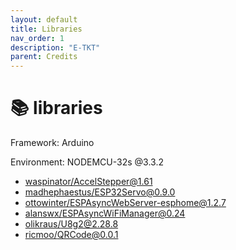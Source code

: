 ```yaml
---
layout: default
title: Libraries
nav_order: 1
description: "E-TKT"
parent: Credits
---
```


# 📚 libraries

Framework: Arduino

Environment: NODEMCU-32s @3.3.2

- [waspinator/AccelStepper@1.61](https://github.com/waspinator/AccelStepper )
- [madhephaestus/ESP32Servo@0.9.0](https://github.com/madhephaestus/ESP32Servo )
- [ottowinter/ESPAsyncWebServer-esphome@1.2.7](https://github.com/me-no-dev/ESPAsyncWebServer)
- [alanswx/ESPAsyncWiFiManager@0.24](https://github.com/alanswx/ESPAsyncWiFiManager)
- [olikraus/U8g2@2.28.8](https://github.com/olikraus/U8g2)
- [ricmoo/QRCode@0.0.1](https://github.com/ricmoo/QRCode) 
